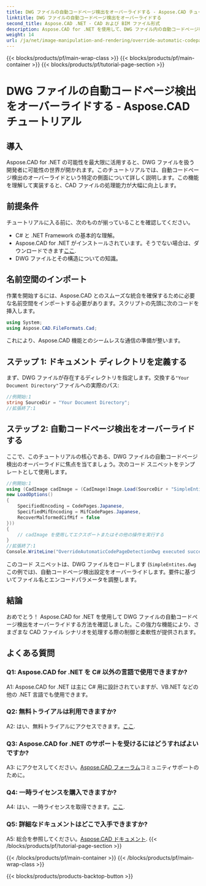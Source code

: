 ```yaml
---
title: DWG ファイルの自動コードページ検出をオーバーライドする - Aspose.CAD チュートリアル
linktitle: DWG ファイルの自動コードページ検出をオーバーライドする
second_title: Aspose.CAD .NET - CAD および BIM ファイル形式
description: Aspose.CAD for .NET を使用して、DWG ファイル内の自動コードページ検出をオーバーライドする方法を確認します。 CAD ファイルの処理能力を簡単に強化します。
weight: 14
url: /ja/net/image-manipulation-and-rendering/override-automatic-codepage-detection-in-dwg/
---
```


{{< blocks/products/pf/main-wrap-class >}}
{{< blocks/products/pf/main-container >}}
{{< blocks/products/pf/tutorial-page-section >}}

# DWG ファイルの自動コードページ検出をオーバーライドする - Aspose.CAD チュートリアル

## 導入

Aspose.CAD for .NET の可能性を最大限に活用すると、DWG ファイルを扱う開発者に可能性の世界が開かれます。このチュートリアルでは、自動コードページ検出のオーバーライドという特定の側面について詳しく説明します。この機能を理解して実装すると、CAD ファイルの処理能力が大幅に向上します。

## 前提条件

チュートリアルに入る前に、次のものが揃っていることを確認してください。

- C# と .NET Framework の基本的な理解。
-  Aspose.CAD for .NET がインストールされています。そうでない場合は、ダウンロードできます[ここ](https://releases.aspose.com/cad/net/).
- DWG ファイルとその構造についての知識。

## 名前空間のインポート

作業を開始するには、Aspose.CAD とのスムーズな統合を確保するために必要な名前空間をインポートする必要があります。スクリプトの先頭に次のコードを挿入します。

```csharp
using System;
using Aspose.CAD.FileFormats.Cad;
```

これにより、Aspose.CAD 機能とのシームレスな通信の準備が整います。

## ステップ 1: ドキュメント ディレクトリを定義する

まず、DWG ファイルが存在するディレクトリを指定します。交換する`"Your Document Directory"`ファイルへの実際のパス:

```csharp
//例開始:1
string SourceDir = "Your Document Directory";
//拡張終了:1
```

## ステップ 2: 自動コードページ検出をオーバーライドする

ここで、このチュートリアルの核心である、DWG ファイルの自動コードページ検出のオーバーライドに焦点を当てましょう。次のコード スニペットをテンプレートとして使用します。

```csharp
//例開始:1
using (CadImage cadImage = (CadImage)Image.Load(SourceDir + "SimpleEntites.dwg",
new LoadOptions()
{
	SpecifiedEncoding = CodePages.Japanese,
	SpecifiedMifEncoding = MifCodePages.Japanese,
	RecoverMalformedCifMif = false
}))
{
	// cadImage を使用してエクスポートまたはその他の操作を実行する
}
//拡張終了:1
Console.WriteLine("OverrideAutomaticCodePageDetectionDwg executed successfully");
```

このコード スニペットは、DWG ファイルをロードします (`SimpleEntites.dwg`この例では)、自動コードページ検出設定をオーバーライドします。要件に基づいてファイル名とエンコードパラメータを調整します。

## 結論

おめでとう！ Aspose.CAD for .NET を使用して DWG ファイルの自動コードページ検出をオーバーライドする方法を確認しました。この強力な機能により、さまざまな CAD ファイル シナリオを処理する際の制御と柔軟性が提供されます。

## よくある質問

### Q1: Aspose.CAD for .NET を C# 以外の言語で使用できますか?

A1: Aspose.CAD for .NET は主に C# 用に設計されていますが、VB.NET などの他の .NET 言語でも使用できます。

### Q2: 無料トライアルは利用できますか?

 A2: はい、無料トライアルにアクセスできます。[ここ](https://releases.aspose.com/).

### Q3: Aspose.CAD for .NET のサポートを受けるにはどうすればよいですか?

 A3: にアクセスしてください。[Aspose.CAD フォーラム](https://forum.aspose.com/c/cad/19)コミュニティサポートのために。

### Q4: 一時ライセンスを購入できますか?

 A4: はい、一時ライセンスを取得できます。[ここ](https://purchase.aspose.com/temporary-license/).

### Q5: 詳細なドキュメントはどこで入手できますか?

 A5: 総合を参照してください。[Aspose.CAD ドキュメント](https://reference.aspose.com/cad/net/).
{{< /blocks/products/pf/tutorial-page-section >}}

{{< /blocks/products/pf/main-container >}}
{{< /blocks/products/pf/main-wrap-class >}}

{{< blocks/products/products-backtop-button >}}
